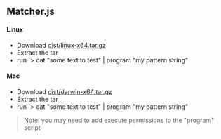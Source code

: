 ## Matcher.js

#### Linux
- Download [dist/linux-x64.tar.gz](https://github.com/shawn-mcginty/matcher-js/raw/master/dist/linux-x64.tar.gz)
- Extract the tar
- run `> cat "some text to test" | program "my pattern string" 

#### Mac
- Download [dist/darwin-x64.tar.gz](https://github.com/shawn-mcginty/matcher-js/raw/master/dist/darwin-x64.tar.gz)
- Extract the tar
- run `> cat "some text to test" | program "my pattern string"

> Note: you may need to add execute permissions to the "program" script